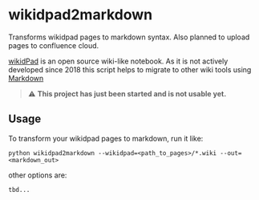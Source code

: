# wikidpad2markdown
Transforms wikidpad pages to markdown syntax. Also planned to upload pages to confluence cloud.

[wikidPad](https://wikidpad.sourceforge.net/) is an open source wiki-like notebook. 
As it is not actively developed since 2018 this script helps to migrate to other wiki tools using [Markdown](https://markdown.de/)

> :warning: **This project has just been started and is not usable yet.**

## Usage

To transform your wikidpad pages to markdown, run it like:

    python wikidpad2markdown --wikidpad=<path_to_pages>/*.wiki --out=<markdown_out>

other options are:

    tbd...
